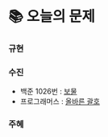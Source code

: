 # 📚 오늘의 문제
### 규현

### 수진
- 백준 1026번 : [보물](https://www.acmicpc.net/problem/1026)
- 프로그래머스 : [올바른 괄호](https://school.programmers.co.kr/learn/courses/30/lessons/12909)

### 주혜

